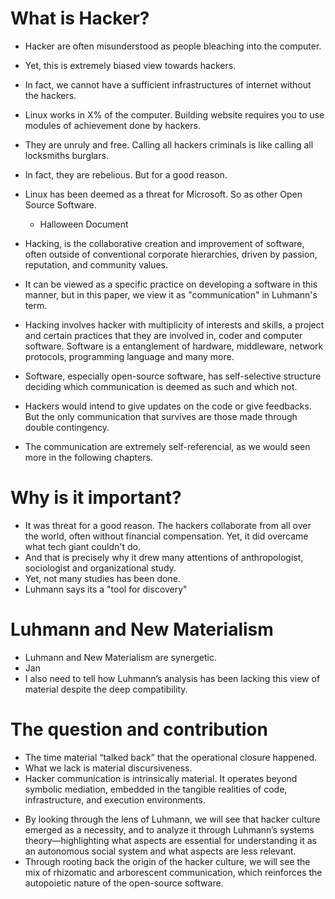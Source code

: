 
# What is Hacker?

* Hacker are often misunderstood as people bleaching into the computer.
* Yet, this is extremely biased view towards hackers.
* In fact, we cannot have a sufficient infrastructures of internet without the hackers.
* Linux works in X% of the computer. Building website requires you to use modules of achievement done by hackers.
* They are unruly and free. Calling all hackers criminals is like calling all locksmiths burglars.
* In fact, they are rebelious. But for a good reason. 
* Linux has been deemed as a threat for Microsoft. So as other Open Source Software.
	* Halloween Document

* Hacking, is the collaborative creation and improvement of software, often outside of conventional corporate hierarchies, driven by passion, reputation, and community values.
* It can be viewed as a specific practice on developing a software in this manner, but in this paper, we view it as "communication" in Luhmann's term.
* Hacking involves hacker with multiplicity of interests and skills, a project and certain practices that they are involved in, coder and computer software. Software is a entanglement of hardware, middleware, network protocols, programming language and many more.
* Software, especially open-source software, has self-selective structure deciding which communication is deemed as such and which not.
* Hackers would intend to give updates on the code or give feedbacks. But the only communication that survives are those made through double contingency.
* The communication are extremely self-referencial, as we would seen more in the following chapters.

# Why is it important?

* It was threat for a good reason. The hackers collaborate from all over the world, often without financial compensation. Yet, it did overcame what tech giant couldn't do.
* And that is precisely why it drew many attentions of anthropologist, sociologist and organizational study.
* Yet, not many studies has been done.
* Luhmann says its a "tool for discovery"

# Luhmann and New Materialism

* Luhmann and New Materialism are synergetic.
* Jan 
* I also need to tell how Luhmann’s analysis has been lacking this view of material despite the deep compatibility.

# The question and contribution

* The time material “talked back” that the operational closure happened.
* What we lack is material discursiveness.
* Hacker communication is intrinsically material. It operates beyond symbolic mediation, embedded in the tangible realities of code, infrastructure, and execution environments.
- By looking through the lens of Luhmann, we will see that hacker culture emerged as a necessity, and to analyze it through Luhmann’s systems theory—highlighting what aspects are essential for understanding it as an autonomous social system and what aspects are less relevant.
- Through rooting back the origin of the hacker culture, we will see the mix of rhizomatic and arborescent communication, which reinforces the autopoietic nature of the open-source software.